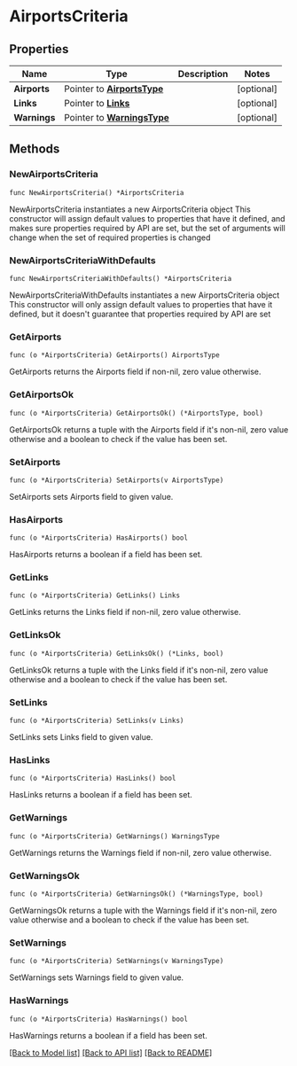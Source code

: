 # AirportsCriteria

## Properties

Name | Type | Description | Notes
------------ | ------------- | ------------- | -------------
**Airports** | Pointer to [**AirportsType**](AirportsType.md) |  | [optional] 
**Links** | Pointer to [**Links**](Links.md) |  | [optional] 
**Warnings** | Pointer to [**WarningsType**](WarningsType.md) |  | [optional] 

## Methods

### NewAirportsCriteria

`func NewAirportsCriteria() *AirportsCriteria`

NewAirportsCriteria instantiates a new AirportsCriteria object
This constructor will assign default values to properties that have it defined,
and makes sure properties required by API are set, but the set of arguments
will change when the set of required properties is changed

### NewAirportsCriteriaWithDefaults

`func NewAirportsCriteriaWithDefaults() *AirportsCriteria`

NewAirportsCriteriaWithDefaults instantiates a new AirportsCriteria object
This constructor will only assign default values to properties that have it defined,
but it doesn't guarantee that properties required by API are set

### GetAirports

`func (o *AirportsCriteria) GetAirports() AirportsType`

GetAirports returns the Airports field if non-nil, zero value otherwise.

### GetAirportsOk

`func (o *AirportsCriteria) GetAirportsOk() (*AirportsType, bool)`

GetAirportsOk returns a tuple with the Airports field if it's non-nil, zero value otherwise
and a boolean to check if the value has been set.

### SetAirports

`func (o *AirportsCriteria) SetAirports(v AirportsType)`

SetAirports sets Airports field to given value.

### HasAirports

`func (o *AirportsCriteria) HasAirports() bool`

HasAirports returns a boolean if a field has been set.

### GetLinks

`func (o *AirportsCriteria) GetLinks() Links`

GetLinks returns the Links field if non-nil, zero value otherwise.

### GetLinksOk

`func (o *AirportsCriteria) GetLinksOk() (*Links, bool)`

GetLinksOk returns a tuple with the Links field if it's non-nil, zero value otherwise
and a boolean to check if the value has been set.

### SetLinks

`func (o *AirportsCriteria) SetLinks(v Links)`

SetLinks sets Links field to given value.

### HasLinks

`func (o *AirportsCriteria) HasLinks() bool`

HasLinks returns a boolean if a field has been set.

### GetWarnings

`func (o *AirportsCriteria) GetWarnings() WarningsType`

GetWarnings returns the Warnings field if non-nil, zero value otherwise.

### GetWarningsOk

`func (o *AirportsCriteria) GetWarningsOk() (*WarningsType, bool)`

GetWarningsOk returns a tuple with the Warnings field if it's non-nil, zero value otherwise
and a boolean to check if the value has been set.

### SetWarnings

`func (o *AirportsCriteria) SetWarnings(v WarningsType)`

SetWarnings sets Warnings field to given value.

### HasWarnings

`func (o *AirportsCriteria) HasWarnings() bool`

HasWarnings returns a boolean if a field has been set.


[[Back to Model list]](../README.md#documentation-for-models) [[Back to API list]](../README.md#documentation-for-api-endpoints) [[Back to README]](../README.md)


